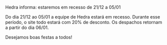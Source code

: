 Hedra informa: estaremos em recesso de 21/12 a 05/01

Do dia 21/12 ao 05/01 a equipe de Hedra estará em recesso. 
Durante esse período, o site todo estará com 20% de desconto. 
Os despachos retornam a partir do dia 06/01.

Desejamos boas festas a todos!

